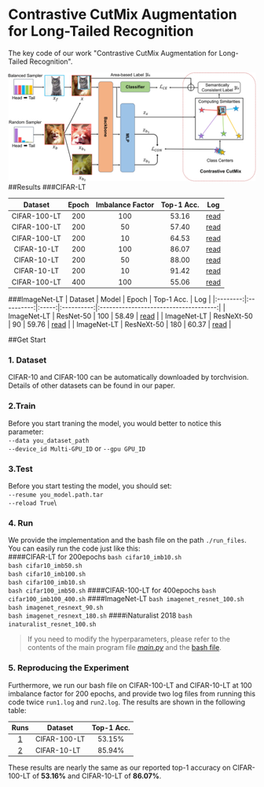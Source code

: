 # Contrastive CutMix Augmentation for Long-Tailed Recognition
The key code of our work "Contrastive CutMix Augmentation for Long-Tailed Recognition".

![framework](img/frame.jpg)
##Results
###CIFAR-LT 

|   Dataset    | Epoch | Imbalance Factor |Top-1 Acc.|             Log             |
|:------------:|:-----:|:----------------:|:-----:|:---------------------------:|
| CIFAR-100-LT |  200  |       100        |   53.16    | [read](\log\cifar100_100.log) |
| CIFAR-100-LT |  200  |        50        |   57.40    | [read](\log\cifar100_50.log) |
| CIFAR-100-LT |  200  |        10        |   64.53    | [read](\log\cifar100_10.log) |
| CIFAR-10-LT  |  200  |       100        |   86.07    | [read](\log\cifar10_100.log) |
| CIFAR-10-LT  |  200  |        50        |   88.00    | [read](\log\cifar10_50.log) |
| CIFAR-10-LT  |  200  |        10        |   91.42    | [read](\log\cifar10_10.log) |
| CIFAR-100-LT |  400  |       100        |   55.06    | [read](\log\cifar100_400.log) |


###ImageNet-LT 
| Dataset  |   Model    | Epoch | Top-1 Acc. |                  Log                  |
|:--------:|:----------:|:-----:|:----------:|:-------------------------------------:|
| ImageNet-LT | ResNet-50  |  100  |   58.49    | [read](\log\imagenet_resnet_100.log)  |
|  ImageNet-LT  | ResNeXt-50 |  90   |   59.76    | [read](\log\imagenet_resnext_90.log)  |
| ImageNet-LT  | ResNeXt-50 |  180  |   60.37    | [read](\log\imagenet_resnext_180.log) |

[//]: # (|  iNaturalist 2018  | ResNet-50  |  100  |   72.06    |                  --                   |)

##Get Start
### 1. Dataset
CIFAR-10 and CIFAR-100 can be automatically downloaded by torchvision.
Details of other datasets can be found in our paper.
### 2.Train
Before you start traning the model, you would better to notice this parameter:\
`--data you_dataset_path`\
`--device_id Multi-GPU_ID` or  `--gpu GPU_ID` 

### 3.Test
Before you start testing the model, you should set:\
`--resume you_model.path.tar`\
`--reload True`\
### 4. Run
We provide the implementation and the bash file on the path `./run_files`. 
You can easily run the code just like this:\
####CIFAR-LT for 200epochs
`bash cifar10_imb10.sh`\
`bash cifar10_imb50.sh`\
`bash cifar10_imb100.sh`\
`bash cifar100_imb10.sh`\
`bash cifar100_imb50.sh`
####CIFAR-100-LT for 400epochs
`bash cifar100_imb100_400.sh`
####ImageNet-LT
`bash imagenet_resnet_100.sh`\
`bash imagenet_resnext_90.sh`\
`bash imagenet_resnext_180.sh`
####iNaturalist 2018
`bash inaturalist_resnet_100.sh`



> If you need to modify the hyperparameters, please refer to the contents of the main program file [_main.py_](main.py) and the [bash file](run_files).
### 5. Reproducing the Experiment 
Furthermore, we run our bash file on CIFAR-100-LT and CIFAR-10-LT at 100 imbalance factor for 200 epochs, and  provide two log files from running this code twice `run1.log` and `run2.log`. The results are shown in the following table:

|        Runs         | Dataset    | Top-1 Acc. |
|:-------------------:|------------|:----------:|
| [1](./log/run1.log) | CIFAR-100-LT |   53.15%   |
| [2](./log/run2.log) | CIFAR-10-LT|   85.94%   |

These results are nearly the same as our reported top-1 accuracy on CIFAR-100-LT of **53.16%** and CIFAR-10-LT of **86.07%**.
